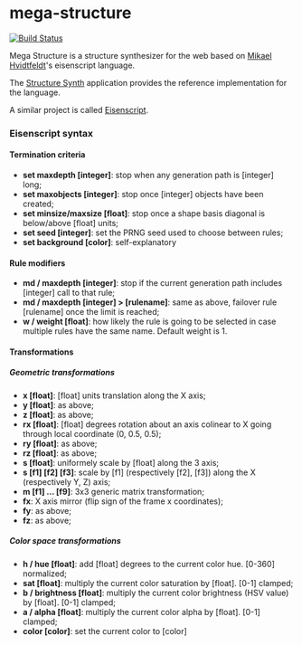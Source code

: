 # mega-structure

[![Build Status](https://travis-ci.org/ssrb/mega-structure.png)](https://travis-ci.org/ssrb/mega-structure)

Mega Structure is a structure synthesizer for the web based on [Mikael Hvidtfeldt](http://hvidtfeldts.net)'s eisenscript language.

The [Structure Synth](http://structuresynth.sourceforge.net) application provides the reference implementation for the language.

A similar project is called [Eisenscript](https://github.com/after12am/eisenscript).

### Eisenscript syntax

#### Termination criteria

* **set maxdepth [integer]**: stop when any generation path is [integer] long;
* **set maxobjects [integer]**: stop once [integer] objects have been created;
* **set minsize/maxsize [float]**: stop once a shape basis diagonal is below/above [float] units;
* **set seed [integer]**: set the PRNG seed used to choose between rules;
* **set background [color]**: self-explanatory

#### Rule modifiers

* **md / maxdepth [integer]**: stop if the current generation path includes [integer] call to that rule;
* **md / maxdepth [integer] > [rulename]**: same as above, failover rule [rulename] once the limit is reached;
* **w / weight [float]**: how likely the rule is going to be selected in case multiple rules have the same name. Default weight is 1.

#### Transformations

##### Geometric transformations

* **x [float]**: [float] units translation along the X axis;
* **y [float]**: as above;
* **z [float]**: as above;
* **rx [float]**: [float] degrees rotation about an axis colinear to X going through local coordinate (0, 0.5, 0.5);
* **ry [float]**: as above;
* **rz [float]**: as above;
* **s [float]**: uniformely scale by [float] along the 3 axis;
* **s [f1] [f2] [f3]**: scale by [f1] (respectively [f2], [f3]) along the X (respectively Y, Z) axis;
* **m [f1] ... [f9]**: 3x3 generic matrix transformation;
* **fx**: X axis mirror (flip sign of the frame x coordinates);
* **fy**: as above;
* **fz**: as above;

##### Color space transformations

* **h / hue [float]**: add [float] degrees to the current color hue. [0-360] normalized;
* **sat [float]**: multiply the current color saturation by [float]. [0-1] clamped;
* **b / brightness [float]**: multiply the current color brightness (HSV value) by [float]. [0-1] clamped;
* **a / alpha [float]**: multiply the current color alpha by [float]. [0-1] clamped;
* **color [color]**: set the current color to [color]

